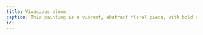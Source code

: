 ```yaml
---
title: Vivacious bloom
caption: This painting is a vibrant, abstract floral piece, with bold strokes of pink and red defining the petals of a bloom. The flower is set against a contrasting backdrop of cool blues, purples, and touches of yellow, creating a lively interplay of color. The central figure, which is the flower, seems to be in motion, as if caught in a gust of wind or blooming before the viewer’s eyes.
id: 
---
```


